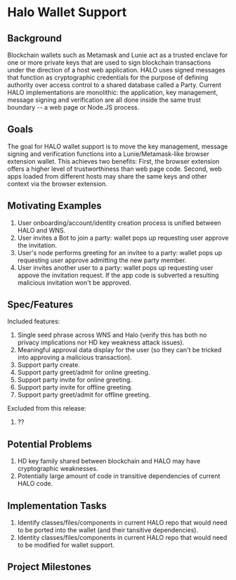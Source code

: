 # Halo Wallet Support

## Background

Blockchain wallets such as Metamask and Lunie act as a trusted enclave for one or more private keys that are used to sign blockchain transactions under the direction of a host web application. HALO uses signed messages that function as cryptographic credentials for the purpose of defining authority over access control to a shared database called a Party.
Current HALO implementations are monolithic: the application, key management, message signing and verification are all done inside the same trust boundary -- a web page or Node.JS process.

## Goals

The goal for HALO wallet support is to move the key management, message signing and verification functions into a Lunie/Metamask-like browser extension wallet. This achieves two benefits: First, the browser extension offers a higher level of trustworthiness than web page code. Second, web apps loaded from different hosts may share the same keys and other context via the browser extension.

## Motivating Examples

 1. User onboarding/account/identity creation process is unified between HALO and WNS.
 1. User invites a Bot to join a party: wallet pops up requesting user approve the invitation.
 1. User's node performs greeting for an invitee to a party: wallet pops up requesting user approve admitting the new party member.
 1. User invites another user to a party: wallet pops up requesting user appove the invitation request. If the app code is subverted a resulting malicious invitation won't be approved.
 
## Spec/Features

Included features:
 1. Single seed phrase across WNS and Halo (verify this has both no privacy implications nor HD key weakness attack issues).
 1. Meaningful approval data display for the user (so they can't be tricked into approving a malicious transaction).
 1. Support party create.
 1. Support party greet/admit for online greeting.
 1. Support party invite for online greeting.
 1. Support party invite for offline greeting.
 1. Support party greet/admit for offline greeting.
 
Excluded from this release:
 1. ??

## Potential Problems

 1. HD key family shared between blockchain and HALO may have cryptographic weaknesses.
 1. Potentially large amount of code in transitive dependencies of current HALO code.

## Implementation Tasks

 1. Identify classes/files/components in current HALO repo that would need to be ported into the wallet (and their tansitive dependencies).
 1. Identity classes/files/components in current HALO repo that would need to be modified for wallet support.
 
 ## Project Milestones
 
 
 
